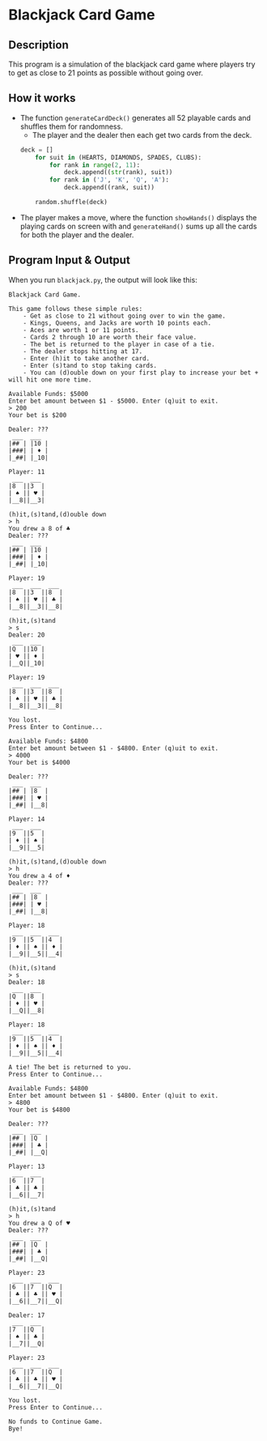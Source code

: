 # Blackjack Card Game

## Description

This program is a simulation of the blackjack card game where players try to get as close to 21 points as possible without going over.

## How it works

- The function `generateCardDeck()` generates all 52 playable cards and shuffles them for randomness.
    - The player and the dealer then each get two cards from the deck.
    ```python
    deck = []
        for suit in (HEARTS, DIAMONDS, SPADES, CLUBS):
            for rank in range(2, 11):
                deck.append((str(rank), suit))
            for rank in ('J', 'K', 'Q', 'A'):
                deck.append((rank, suit))

        random.shuffle(deck)
    ```
- The player makes a move, where the function `showHands()` displays the playing cards on screen with and `generateHand()` sums up all the cards for both the player and the dealer.

## Program Input & Output

When you run `blackjack.py`, the output will look like this:

```
Blackjack Card Game.

This game follows these simple rules:
    - Get as close to 21 without going over to win the game.
    - Kings, Queens, and Jacks are worth 10 points each.
    - Aces are worth 1 or 11 points.
    - Cards 2 through 10 are worth their face value.
    - The bet is returned to the player in case of a tie.
    - The dealer stops hitting at 17.
    - Enter (h)it to take another card.
    - Enter (s)tand to stop taking cards.
    - You can (d)ouble down on your first play to increase your bet + will hit one more time.
    
Available Funds: $5000
Enter bet amount between $1 - $5000. Enter (q)uit to exit.
> 200
Your bet is $200

Dealer: ???
 ___  ___ 
|## | |10 |
|###| | ♦ |
|_##| |_10|

Player: 11
 ___  ___ 
|8  ||3  |
| ♠ || ♥ |
|__8||__3|

(h)it,(s)tand,(d)ouble down
> h
You drew a 8 of ♣
Dealer: ???
 ___  ___ 
|## | |10 |
|###| | ♦ |
|_##| |_10|

Player: 19
 ___  ___  ___ 
|8  ||3  ||8  |
| ♠ || ♥ || ♣ |
|__8||__3||__8|

(h)it,(s)tand
> s
Dealer: 20
 ___  ___ 
|Q  ||10 |
| ♥ || ♦ |
|__Q||_10|

Player: 19
 ___  ___  ___ 
|8  ||3  ||8  |
| ♠ || ♥ || ♣ |
|__8||__3||__8|

You lost.
Press Enter to Continue...

Available Funds: $4800
Enter bet amount between $1 - $4800. Enter (q)uit to exit.
> 4000
Your bet is $4000

Dealer: ???
 ___  ___ 
|## | |8  |
|###| | ♥ |
|_##| |__8|

Player: 14
 ___  ___ 
|9  ||5  |
| ♦ || ♠ |
|__9||__5|

(h)it,(s)tand,(d)ouble down
> h
You drew a 4 of ♦
Dealer: ???
 ___  ___ 
|## | |8  |
|###| | ♥ |
|_##| |__8|

Player: 18
 ___  ___  ___ 
|9  ||5  ||4  |
| ♦ || ♠ || ♦ |
|__9||__5||__4|

(h)it,(s)tand
> s
Dealer: 18
 ___  ___ 
|Q  ||8  |
| ♦ || ♥ |
|__Q||__8|

Player: 18
 ___  ___  ___ 
|9  ||5  ||4  |
| ♦ || ♠ || ♦ |
|__9||__5||__4|

A tie! The bet is returned to you.
Press Enter to Continue...

Available Funds: $4800
Enter bet amount between $1 - $4800. Enter (q)uit to exit.
> 4800
Your bet is $4800

Dealer: ???
 ___  ___ 
|## | |Q  |
|###| | ♣ |
|_##| |__Q|

Player: 13
 ___  ___ 
|6  ||7  |
| ♣ || ♣ |
|__6||__7|

(h)it,(s)tand
> h
You drew a Q of ♥
Dealer: ???
 ___  ___ 
|## | |Q  |
|###| | ♣ |
|_##| |__Q|

Player: 23
 ___  ___  ___ 
|6  ||7  ||Q  |
| ♣ || ♣ || ♥ |
|__6||__7||__Q|

Dealer: 17
 ___  ___ 
|7  ||Q  |
| ♠ || ♣ |
|__7||__Q|

Player: 23
 ___  ___  ___ 
|6  ||7  ||Q  |
| ♣ || ♣ || ♥ |
|__6||__7||__Q|

You lost.
Press Enter to Continue...

No funds to Continue Game.
Bye!
```